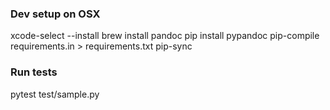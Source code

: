
### Dev setup on OSX

xcode-select --install
brew install pandoc
pip install pypandoc
pip-compile requirements.in > requirements.txt
pip-sync


### Run tests

pytest test/sample.py
